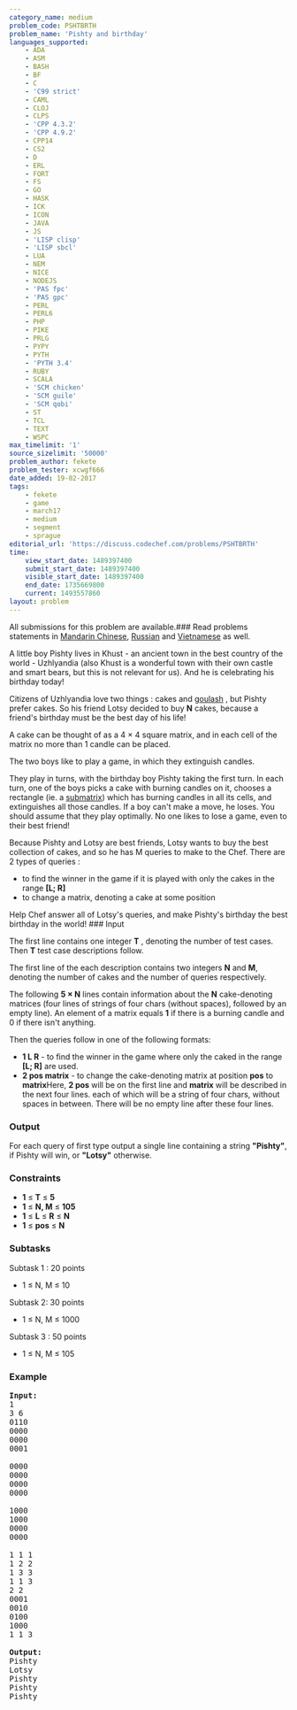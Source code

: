 ```yaml
---
category_name: medium
problem_code: PSHTBRTH
problem_name: 'Pishty and birthday'
languages_supported:
    - ADA
    - ASM
    - BASH
    - BF
    - C
    - 'C99 strict'
    - CAML
    - CLOJ
    - CLPS
    - 'CPP 4.3.2'
    - 'CPP 4.9.2'
    - CPP14
    - CS2
    - D
    - ERL
    - FORT
    - FS
    - GO
    - HASK
    - ICK
    - ICON
    - JAVA
    - JS
    - 'LISP clisp'
    - 'LISP sbcl'
    - LUA
    - NEM
    - NICE
    - NODEJS
    - 'PAS fpc'
    - 'PAS gpc'
    - PERL
    - PERL6
    - PHP
    - PIKE
    - PRLG
    - PYPY
    - PYTH
    - 'PYTH 3.4'
    - RUBY
    - SCALA
    - 'SCM chicken'
    - 'SCM guile'
    - 'SCM qobi'
    - ST
    - TCL
    - TEXT
    - WSPC
max_timelimit: '1'
source_sizelimit: '50000'
problem_author: fekete
problem_tester: xcwgf666
date_added: 19-02-2017
tags:
    - fekete
    - game
    - march17
    - medium
    - segment
    - sprague
editorial_url: 'https://discuss.codechef.com/problems/PSHTBRTH'
time:
    view_start_date: 1489397400
    submit_start_date: 1489397400
    visible_start_date: 1489397400
    end_date: 1735669800
    current: 1493557860
layout: problem
---
```

All submissions for this problem are available.###  Read problems statements in [Mandarin Chinese](http://www.codechef.com/download/translated/MARCH17/mandarin/PSHTBRTH.pdf?v=1), [Russian](http://www.codechef.com/download/translated/MARCH17/russian/PSHTBRTH.pdf?v=1) and [Vietnamese](http://www.codechef.com/download/translated/MARCH17/vietnamese/PSHTBRTH.pdf?v=1) as well.

A little boy Pishty lives in Khust - an ancient town in the best country of the world - Uzhlyandia (also Khust is a wonderful town with their own castle and smart bears, but this is not relevant for us). And he is celebrating his birthday today!

Citizens of Uzhlyandia love two things : cakes and [goulash](https://en.wikipedia.org/wiki/Goulash) , but Pishty prefer cakes. So his friend Lotsy decided to buy **N**  cakes, because a friend's birthday must be the best day of his life!

A cake can be thought of as a 4 × 4 square matrix, and in each cell of the matrix no more than 1 candle can be placed.

The two boys like to play a game, in which they extinguish candles.

They play in turns, with the birthday boy Pishty taking the first turn. In each turn, one of the boys picks a cake with burning candles on it, chooses a rectangle (ie. a [submatrix](http://mathworld.wolfram.com/Submatrix.html)) which has burning candles in all its cells, and extinguishes all those candles. If a boy can't make a move, he loses. You should assume that they play optimally. No one likes to lose a game, even to their best friend!

Because Pishty and Lotsy are best friends, Lotsy wants to buy the best collection of cakes, and so he has M queries to make to the Chef. There are 2 types of queries :

- to find the winner in the game if it is played with only the cakes in the range **\[L; R\]**
- to change a matrix, denoting a cake at some position

Help Chef answer all of Lotsy's queries, and make Pishty's birthday the best birthday in the world! ### Input

 The first line contains one integer  **T** , denoting the number of test cases. Then **T** test case descriptions follow.

The first line of the each description contains two integers  **N**  and  **M**, denoting the number of cakes and the number of queries respectively.

The following **5 × N** lines contain information about the **N** cake-denoting matrices (four lines of strings of four chars (without spaces), followed by an empty line). An element of a matrix equals **1** if there is a burning candle and 0 if there isn't anything.

Then the queries follow in one of the following formats:

- **1 L R**  - to find the winner in the game where only the caked in the range **\[L; R\]** are used.
- **2 pos matrix**  - to change the cake-denoting matrix at position **pos** to **matrix**Here, **2 pos** will be on the first line and **matrix**  will be described in the next four lines. each of which will be a string of four chars, without spaces in between. There will be no empty line after these four lines.

### Output

For each query of first type output a single line containing a string **"Pishty"**, if Pishty will win, or **"Lotsy"** otherwise.

### Constraints

- **1** ≤ **T**  ≤  **5**
- **1** ≤ **N, M** ≤  **105**
- **1** ≤ **L**  ≤  **R**  ≤ **N**
- **1** ≤ **pos**  ≤ **N**

### Subtasks

 Subtask 1 : 20 points

- 1 ≤ N, M ≤ 10
 
 Subtask 2: 30 points

- 1 ≤ N, M ≤ 1000
 
 Subtask 3 : 50 points

- 1 ≤ N, M ≤ 105
 
### Example

<pre><b>Input:</b>
<tt>1
3 6
0110
0000
0000
0001

0000
0000
0000
0000

1000
1000
0000
0000

1 1 1
1 2 2
1 3 3
1 1 3
2 2
0001
0010
0100
1000
1 1 3</tt>

<b>Output:</b>
<tt>Pishty
Lotsy
Pishty
Pishty
Pishty</tt>
</pre>